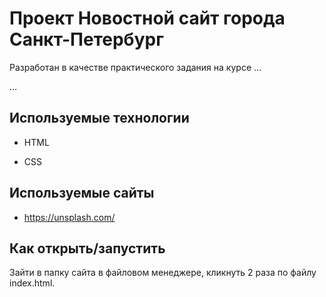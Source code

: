# Проект Новостной сайт города Санкт-Петербург

Разработан в качестве практического задания на курсе …

…

## Используемые технологии

* HTML

* CSS 

## Используемые сайты

* https://unsplash.com/

## Как открыть/запустить

Зайти в папку сайта в файловом менеджере, кликнуть 2 раза по файлу index.html.
